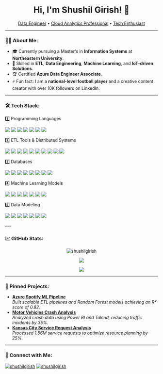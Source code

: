 <h1 align="center">Hi, I'm Shushil Girish! 👋</h1>
<p align="center">
  <a href="https://github.com/shushilgirish">Data Engineer</a> • 
  <a href="https://www.linkedin.com/in/shushilgirish">Cloud Analytics Professional</a> • 
  <a href="https://github.com/shushilgirish">Tech Enthusiast</a>
</p>

---

### 👨‍💻 **About Me**:
- 🎓 Currently pursuing a Master's in **Information Systems** at **Northeastern University**.
- 🌟 Skilled in **ETL**, **Data Engineering**, **Machine Learning**, and **IoT-driven Solutions**.
- 🏆 Certified **Azure Data Engineer Associate**.
- ⚡ Fun fact: I am a **national-level football player** and a creative content creator with over 10K followers on LinkedIn.

---

### 🛠️ **Tech Stack**:
1️⃣ Programming Languages

<p align="left">
  <img src="https://img.shields.io/badge/Python-3670A0?style=for-the-badge&logo=python&logoColor=ffdd54" />
<img src="https://img.shields.io/badge/SQL-4479A1?style=for-the-badge&logo=Microsoft%20SQL%20Server&logoColor=white" />
<img src="https://img.shields.io/badge/Scala-DC322F?style=for-the-badge&logo=scala&logoColor=white" />
<img src="https://img.shields.io/badge/Java-ED8B00?style=for-the-badge&logo=java&logoColor=white" />
<img src="https://img.shields.io/badge/R-276DC3?style=for-the-badge&logo=r&logoColor=white" />
<img src="https://img.shields.io/badge/C++-00599C?style=for-the-badge&logo=c%2B%2B&logoColor=white" />
<img src="https://img.shields.io/badge/Drupal-0678BE?style=for-the-badge&logo=drupal&logoColor=white" />
</p>

2️⃣ ETL Tools & Distributed Systems

<p align="left">
 <img src="https://img.shields.io/badge/Databricks-FF3621?style=for-the-badge&logo=databricks&logoColor=white" />
<img src="https://img.shields.io/badge/Snowflake-29B5E8?style=for-the-badge&logo=snowflake&logoColor=white" />
<img src="https://img.shields.io/badge/Azure%20Data%20Factory-0078D4?style=for-the-badge&logo=Microsoft-Azure&logoColor=white" />
<img src="https://img.shields.io/badge/Stream%20Analytics-0089D6?style=for-the-badge&logo=Microsoft-Azure&logoColor=white" />
<img src="https://img.shields.io/badge/Synapse-0089D6?style=for-the-badge&logo=Microsoft-Azure&logoColor=white" />
<img src="https://img.shields.io/badge/Azure%20ML-0078D4?style=for-the-badge&logo=Microsoft-Azure&logoColor=white" />
<img src="https://img.shields.io/badge/BigQuery-4285F4?style=for-the-badge&logo=google-cloud&logoColor=white" />
<img src="https://img.shields.io/badge/Hadoop-66CCFF?style=for-the-badge&logo=apache-hadoop&logoColor=black" />
<img src="https://img.shields.io/badge/Spark-E25A1C?style=for-the-badge&logo=apache-spark&logoColor=white" />
<img src="https://img.shields.io/badge/Kafka-231F20?style=for-the-badge&logo=apache-kafka&logoColor=white" />

</p>

3️⃣ Databases
<p align="left">
<img src="https://img.shields.io/badge/PostgreSQL-336791?style=for-the-badge&logo=postgresql&logoColor=white" />
<img src="https://img.shields.io/badge/Cassandra-1287B1?style=for-the-badge&logo=apache-cassandra&logoColor=white" />
<img src="https://img.shields.io/badge/MongoDB-47A248?style=for-the-badge&logo=mongodb&logoColor=white" />
<img src="https://img.shields.io/badge/ArangoDB-DF573B?style=for-the-badge&logo=arangodb&logoColor=white" />
<img src="https://img.shields.io/badge/Azure%20SQL-0078D4?style=for-the-badge&logo=Microsoft-Azure&logoColor=white" />
<img src="https://img.shields.io/badge/Cosmos%20DB-0089D6?style=for-the-badge&logo=Microsoft-Azure&logoColor=white" />
<img src="https://img.shields.io/badge/DBeaver-003545?style=for-the-badge&logo=dbeaver&logoColor=white" />
<img src="https://img.shields.io/badge/DynamoDB-4053D6?style=for-the-badge&logo=amazon-dynamodb&logoColor=white" />


</p>

4️⃣ Machine Learning Models

<p align="left">
<img src="https://img.shields.io/badge/Machine%20Learning-FE7A16?style=for-the-badge&logo=python&logoColor=white" />
<img src="https://img.shields.io/badge/Scikit--Learn-F7931E?style=for-the-badge&logo=scikit-learn&logoColor=white" />
<img src="https://img.shields.io/badge/TensorFlow-FF6F00?style=for-the-badge&logo=tensorflow&logoColor=white" />
<img src="https://img.shields.io/badge/Keras-D00000?style=for-the-badge&logo=keras&logoColor=white" />
<img src="https://img.shields.io/badge/Neural%20Networks-E34F26?style=for-the-badge&logo=python&logoColor=white" />
<img src="https://img.shields.io/badge/NLP-5E81AC?style=for-the-badge&logo=python&logoColor=white" />
<img src="https://img.shields.io/badge/LLM-FFB6C1?style=for-the-badge&logo=openai&logoColor=white" />


</p>

5️⃣ Data Modeling

<p align="left">
<img src="https://img.shields.io/badge/Data%20Modeling-4B8BBE?style=for-the-badge&logo=data&logoColor=white" />
<img src="https://img.shields.io/badge/Star%20Schema-4CAF50?style=for-the-badge&logo=data&logoColor=white" />
<img src="https://img.shields.io/badge/Snowflake%20Schema-03A9F4?style=for-the-badge&logo=data&logoColor=white" />
<img src="https://img.shields.io/badge/Data%20Warehousing-673AB7?style=for-the-badge&logo=data&logoColor=white" />
<img src="https://img.shields.io/badge/Dimensional%20Modeling-FFC107?style=for-the-badge&logo=data&logoColor=white" />
<img src="https://img.shields.io/badge/Data%20Profiling-607D8B?style=for-the-badge&logo=data&logoColor=white" />
<img src="https://img.shields.io/badge/SCD-FF5722?style=for-the-badge&logo=data&logoColor=white" />


</p>
---

### 📈 **GitHub Stats**:
<p align="center">
  <img src="https://komarev.com/ghpvc/?username=shushilgirish&label=Profile%20views&color=0e75b6&style=flat" alt="shushilgirish" />
</p>
<p align="center">
  <img align="center" src="https://github-readme-stats.vercel.app/api?username=shushilgirish&show_icons=true&theme=radical" />
</p>
<p align="center">
  <img align="center" src="https://github-readme-streak-stats.herokuapp.com/?user=shushilgirish&theme=radical" />
</p>

---

### 📂 **Pinned Projects**:
- [**Azure Spotify ML Pipeline**](https://github.com/shushilgirish/Spotify-ML-Pipeline-with-Azure-DWH)  
  _Built scalable ETL pipelines and Random Forest models achieving an R² score of 0.82._
- [**Motor Vehicles Crash Analysis**](https://github.com/shushilgirish/Motor-Vehicle-Collision-Crashes-Data_Analysis_Report-chicago-dallas-nyc)  
  _Analyzed crash data using Power BI and Talend, reducing traffic incidents by 35%._
- [**Kansas City Service Request Analysis**](https://github.com/shushilgirish/Kanasas_City_Data_Analysis_311ServiceRequests-2007-2021-)  
  _Processed 1.56M service requests to optimize resource planning by 25%._

---

### 🤝 **Connect with Me**:
<p align="left">
  <a href="https://linkedin.com/in/shushilgirish" target="blank"><img align="center" src="https://img.shields.io/badge/-LinkedIn-%230077B5?style=for-the-badge&logo=linkedin&logoColor=white" alt="shushilgirish" /></a>
  <a href="https://github.com/shushilgirish" target="blank"><img align="center" src="https://img.shields.io/badge/-GitHub-%23181717?style=for-the-badge&logo=github&logoColor=white" alt="shushilgirish" /></a>
</p>
